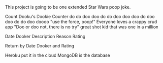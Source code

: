 This project is going to be one extended Star Wars poop joke.

Count Dooku's Dookie Counter
do do doo doo do do doo doo doo do doo doo do do doo doooo
"use the force, poop!"
Everyone loves a crappy crud app
"Doo or doo not, there is no try"
great shot kid that was one in a million


Date
Dooker
Description
Reason
Rating

Return by Date Dooker and Rating


Heroku put it in the cloud
MongoDB is the database
